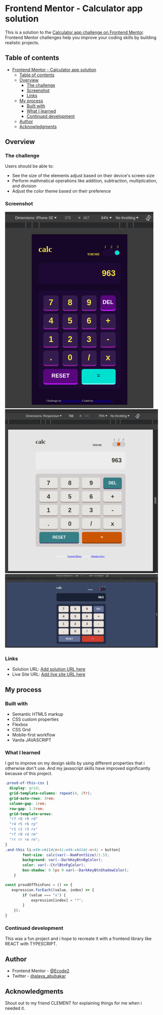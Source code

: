# Frontend Mentor - Calculator app solution

This is a solution to the [Calculator app challenge on Frontend Mentor](https://www.frontendmentor.io/challenges/calculator-app-9lteq5N29). Frontend Mentor challenges help you improve your coding skills by building realistic projects. 

## Table of contents

- [Frontend Mentor - Calculator app solution](#frontend-mentor---calculator-app-solution)
  - [Table of contents](#table-of-contents)
  - [Overview](#overview)
    - [The challenge](#the-challenge)
    - [Screenshot](#screenshot)
    - [Links](#links)
  - [My process](#my-process)
    - [Built with](#built-with)
    - [What I learned](#what-i-learned)
    - [Continued development](#continued-development)
  - [Author](#author)
  - [Acknowledgments](#acknowledgments)

## Overview

### The challenge

Users should be able to:

- See the size of the elements adjust based on their device's screen size
- Perform mathmatical operations like addition, subtraction, multiplication, and division
- Adjust the color theme based on their preference

### Screenshot

![](./images/Screenshot1.png)
![](./images/Screenshot2.png)
![](./images/Screenshot3.png)


### Links

- Solution URL: [Add solution URL here](https://github.com/Ecode2/calculator-app)
- Live Site URL: [Add live site URL here](https://ecode2.github.io/calculator-app)

## My process

### Built with

- Semantic HTML5 markup
- CSS custom properties
- Flexbox
- CSS Grid
- Mobile-first workflow
- Vanila JAVASCRIPT

### What I learned

I got to improve on my design skills by using different properties that i otherwise don't use. And my javascript skills have improved significantly because of this project.

```css
.proud-of-this-css {
  display: grid;
  grid-template-columns: repeat(4, 1fr);
  grid-auto-rows: 3rem;
  column-gap: 1rem;
  row-gap: 1.5rem;
  grid-template-areas: 
  "r7 r8 r9 rd"
  "r4 r5 r6 rp"
  "r1 r2 r3 rs"
  "rf r0 rd rm"
  "rr rr re re";
}
.and-this li:nth-child(n+4):nth-child(-n+4) > button{
        font-size: calc(var(--NumFontSize)/1.5);
        background: var(--DarkKeyBtnBgColor);
        color: var(--CtrlBtnFgColor);
        box-shadow: 0 5px 0 var(--DarkKeyBtnShadowColor);
    }
```
```js
const proudOfThisFunc = () => {
   expression.forEach((value, index) => {
        if (value === "x") {
            expression[index] = "*";
        }
    });
}
```

### Continued development

This was a fun project and i hope to recreate it with a frontend library like REACT with TYPESCRIPT.

## Author

- Frontend Mentor - [@Ecode2](https://www.frontendmentor.io/profile/Ecode2)
- Twitter - [@alaya_abubakar](https://www.twitter.com/alaya_abubakar)

## Acknowledgments

Shout out to my friend CLEMENT for explaining things for me when i needed it.
